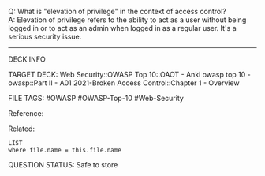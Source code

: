 Q: What is "elevation of privilege" in the context of access control?  
A: Elevation of privilege refers to the ability to act as a user without being logged in or to act as an admin when logged in as a regular user. It's a serious security issue.
<!--ID: 1697070665907-->

---

DECK INFO

TARGET DECK: Web Security::OWASP Top 10::OAOT - Anki owasp top 10 - owasp::Part II - A01 2021-Broken Access Control::Chapter 1 - Overview

FILE TAGS: #OWASP #OWASP-Top-10 #Web-Security

Reference:

Related:

```dataview
LIST
where file.name = this.file.name
```

QUESTION STATUS: Safe to store